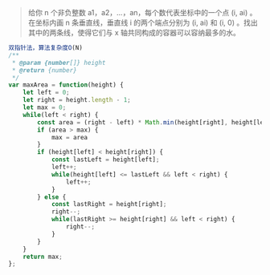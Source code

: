 > 给你 n 个非负整数 a1，a2，...，an，每个数代表坐标中的一个点 (i, ai) 。在坐标内画 n 条垂直线，垂直线 i 的两个端点分别为 (i, ai) 和 (i, 0) 。找出其中的两条线，使得它们与 x 轴共同构成的容器可以容纳最多的水。
>

```javascript
双指针法，算法复杂度O(N)
/**
 * @param {number[]} height
 * @return {number}
 */
var maxArea = function(height) {
    let left = 0;
    let right = height.length - 1;
    let max = 0;
    while(left < right) {
        const area = (right - left) * Math.min(height[right], height[left]);
        if (area > max) {
            max = area
        }
        if (height[left] < height[right]) {
            const lastLeft = height[left];
            left++;
            while(height[left] <= lastLeft && left < right) {
                left++;
            }
        } else {
            const lastRight = height[right];
            right--;
            while(lastRight >= height[right] && left < right) {
                right--;
            }
        }
    }
    return max;
};
```

